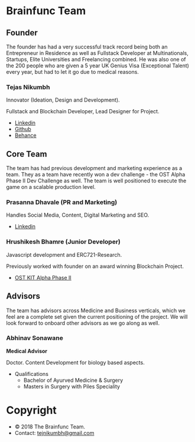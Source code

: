# Brainfunc Team

## Founder
The founder has had a very successful track record being both an Entrepreneur in Residence as well as Fullstack Developer at Multinationals, Startups, Elite Universities and Freelancing combined. He was also one of the 200 people who are given a 5 year UK Genius Visa (Exceptional Talent) every year,  but had to let it go due to medical reasons.

### Tejas Nikumbh

  Innovator (Ideation, Design and Development).

  Fullstack and Blockchain Developer, Lead Designer for Project.
  - [Linkedin](https://www.linkedin.com/in/tejas-nikumbh-19826061/)
  - [Github](https://github.com/tejasnikumbh)
  - [Behance](https://www.behance.net/tejnikumbh11b9)

## Core Team
The team has had previous development and marketing experience as a team. They as a team have recently won a dev challenge - the OST Alpha Phase II Dev Challenge as well. The team is well positioned to execute the game on a scalable production level.

### Prasanna Dhavale (PR and Marketing)

  Handles Social Media, Content, Digital Marketing and SEO.
  - [Linkedin](https://www.linkedin.com/in/prasanna-dhavale-758987165/)

### Hrushikesh Bhamre (Junior Developer)

  Javascript development and ERC721-Research. 
  
 
  Previously worked with founder on an award winning Blockchain Project. 
  - [OST KIT Alpha Phase II](https://www.youtube.com/watch?v=6dUieg9o7iM&t=50s)

## Advisors
The team has advisors across Medicine and Business verticals, which we feel are a complete set given the current positioning of the project. We will look forward to onboard other advisors as we go along as well.

### Abhinav Sonawane

  **Medical Advisor** 

  Doctor. Content Development for biology based aspects.
  - Qualifications
    - Bachelor of Ayurved Medicine & Surgery
    - Masters in Surgery with Piles Speciality

# Copyright
- © 2018 The Brainfunc Team.
- Contact: tejnikumbh@gmail.com
